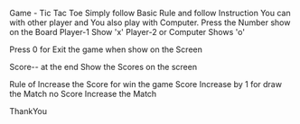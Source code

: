 Game - Tic Tac Toe
Simply follow Basic Rule and follow Instruction
You can with other player and You also play with Computer.
Press the Number show on the Board
    Player-1 Show 'x'
    Player-2 or Computer Shows 'o'

Press 0 for Exit the game when show on the Screen

Score--
at the end Show the Scores on the screen

Rule of Increase the Score
for win the game Score Increase by 1
for draw the Match no Score Increase the Match

ThankYou

